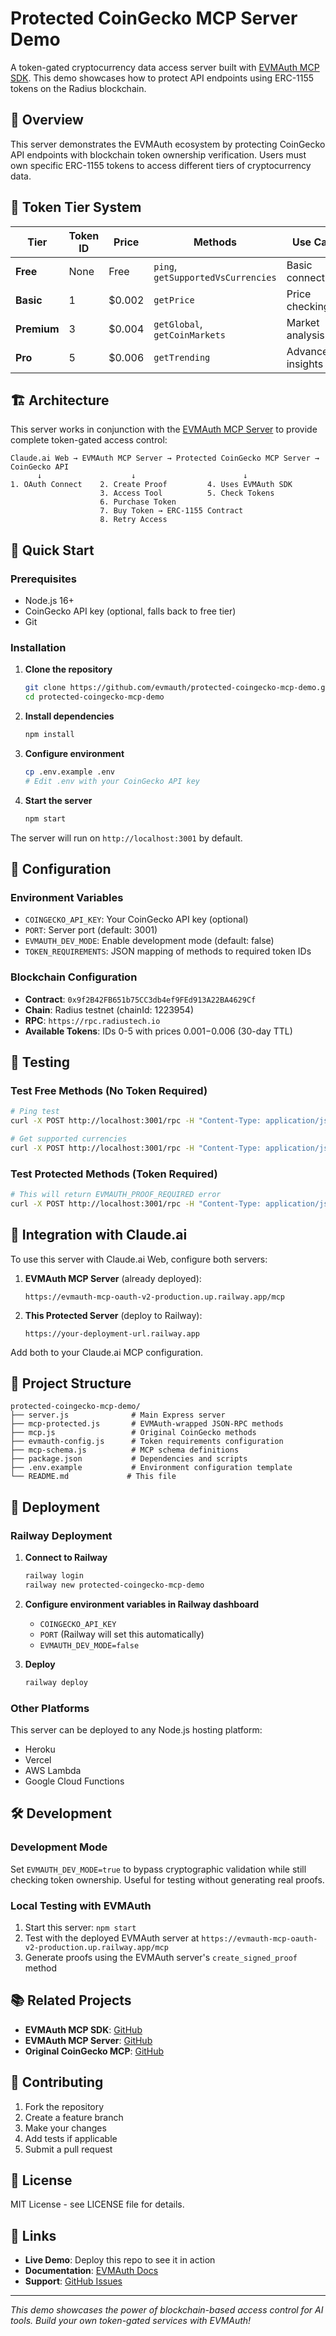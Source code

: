 # Protected CoinGecko MCP Server Demo

A token-gated cryptocurrency data access server built with [EVMAuth MCP SDK](https://github.com/evmauth/evmauth-mcp-sdk). This demo showcases how to protect API endpoints using ERC-1155 tokens on the Radius blockchain.

## 🎯 Overview

This server demonstrates the EVMAuth ecosystem by protecting CoinGecko API endpoints with blockchain token ownership verification. Users must own specific ERC-1155 tokens to access different tiers of cryptocurrency data.

## 🔐 Token Tier System

| Tier | Token ID | Price | Methods | Use Case |
|------|----------|-------|---------|----------|
| **Free** | None | Free | `ping`, `getSupportedVsCurrencies` | Basic connectivity |
| **Basic** | 1 | $0.002 | `getPrice` | Price checking |
| **Premium** | 3 | $0.004 | `getGlobal`, `getCoinMarkets` | Market analysis |
| **Pro** | 5 | $0.006 | `getTrending` | Advanced insights |

## 🏗️ Architecture

This server works in conjunction with the [EVMAuth MCP Server](https://evmauth-mcp-oauth-v2-production.up.railway.app/mcp) to provide complete token-gated access control:

```
Claude.ai Web → EVMAuth MCP Server → Protected CoinGecko MCP Server → CoinGecko API
      ↓                    ↓                        ↓
1. OAuth Connect    2. Create Proof         4. Uses EVMAuth SDK
                    3. Access Tool          5. Check Tokens
                    6. Purchase Token       
                    7. Buy Token → ERC-1155 Contract
                    8. Retry Access
```

## 🚀 Quick Start

### Prerequisites
- Node.js 16+ 
- CoinGecko API key (optional, falls back to free tier)
- Git

### Installation

1. **Clone the repository**
   ```bash
   git clone https://github.com/evmauth/protected-coingecko-mcp-demo.git
   cd protected-coingecko-mcp-demo
   ```

2. **Install dependencies**
   ```bash
   npm install
   ```

3. **Configure environment**
   ```bash
   cp .env.example .env
   # Edit .env with your CoinGecko API key
   ```

4. **Start the server**
   ```bash
   npm start
   ```

The server will run on `http://localhost:3001` by default.

## 🔧 Configuration

### Environment Variables

- `COINGECKO_API_KEY`: Your CoinGecko API key (optional)
- `PORT`: Server port (default: 3001)
- `EVMAUTH_DEV_MODE`: Enable development mode (default: false)
- `TOKEN_REQUIREMENTS`: JSON mapping of methods to required token IDs

### Blockchain Configuration

- **Contract**: `0x9f2B42FB651b75CC3db4ef9FEd913A22BA4629Cf`
- **Chain**: Radius testnet (chainId: 1223954)
- **RPC**: `https://rpc.radiustech.io`
- **Available Tokens**: IDs 0-5 with prices $0.001-$0.006 (30-day TTL)

## 🧪 Testing

### Test Free Methods (No Token Required)
```bash
# Ping test
curl -X POST http://localhost:3001/rpc -H "Content-Type: application/json" -d '{"jsonrpc":"2.0","method":"ping","params":{},"id":1}'

# Get supported currencies
curl -X POST http://localhost:3001/rpc -H "Content-Type: application/json" -d '{"jsonrpc":"2.0","method":"getSupportedVsCurrencies","params":{},"id":2}'
```

### Test Protected Methods (Token Required)
```bash
# This will return EVMAUTH_PROOF_REQUIRED error
curl -X POST http://localhost:3001/rpc -H "Content-Type: application/json" -d '{"jsonrpc":"2.0","method":"getPrice","params":{"ids":"bitcoin","vs_currencies":"usd"},"id":3}'
```

## 🔗 Integration with Claude.ai

To use this server with Claude.ai Web, configure both servers:

1. **EVMAuth MCP Server** (already deployed):
   ```
   https://evmauth-mcp-oauth-v2-production.up.railway.app/mcp
   ```

2. **This Protected Server** (deploy to Railway):
   ```
   https://your-deployment-url.railway.app
   ```

Add both to your Claude.ai MCP configuration.

## 📁 Project Structure

```
protected-coingecko-mcp-demo/
├── server.js              # Main Express server
├── mcp-protected.js       # EVMAuth-wrapped JSON-RPC methods
├── mcp.js                 # Original CoinGecko methods
├── evmauth-config.js      # Token requirements configuration
├── mcp-schema.js          # MCP schema definitions
├── package.json           # Dependencies and scripts
├── .env.example           # Environment configuration template
└── README.md             # This file
```

## 🚀 Deployment

### Railway Deployment

1. **Connect to Railway**
   ```bash
   railway login
   railway new protected-coingecko-mcp-demo
   ```

2. **Configure environment variables in Railway dashboard**
   - `COINGECKO_API_KEY`
   - `PORT` (Railway will set this automatically)
   - `EVMAUTH_DEV_MODE=false`

3. **Deploy**
   ```bash
   railway deploy
   ```

### Other Platforms

This server can be deployed to any Node.js hosting platform:
- Heroku
- Vercel
- AWS Lambda
- Google Cloud Functions

## 🛠️ Development

### Development Mode

Set `EVMAUTH_DEV_MODE=true` to bypass cryptographic validation while still checking token ownership. Useful for testing without generating real proofs.

### Local Testing with EVMAuth

1. Start this server: `npm start`
2. Test with the deployed EVMAuth server at `https://evmauth-mcp-oauth-v2-production.up.railway.app/mcp`
3. Generate proofs using the EVMAuth server's `create_signed_proof` method

## 📚 Related Projects

- **EVMAuth MCP SDK**: [GitHub](https://github.com/evmauth/evmauth-mcp-sdk)
- **EVMAuth MCP Server**: [GitHub](https://github.com/evmauth/mcp-server)
- **Original CoinGecko MCP**: [GitHub](https://github.com/BlindVibeDev/CoinGeckoMCP)

## 🤝 Contributing

1. Fork the repository
2. Create a feature branch
3. Make your changes
4. Add tests if applicable
5. Submit a pull request

## 📄 License

MIT License - see LICENSE file for details.

## 🔗 Links

- **Live Demo**: Deploy this repo to see it in action
- **Documentation**: [EVMAuth Docs](https://docs.evmauth.io)
- **Support**: [GitHub Issues](https://github.com/evmauth/protected-coingecko-mcp-demo/issues)

---

*This demo showcases the power of blockchain-based access control for AI tools. Build your own token-gated services with EVMAuth!*